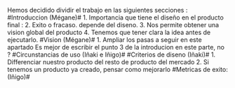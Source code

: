 Hemos decidido dividir el trabajo en las siguientes secciones : 
#Introduccion (Mégane)#
		1. Importancia que tiene el diseño en el producto final :
		2. Exito o fracaso. depende del diseno. 
		3. Nos permite obtener una vision global del producto 
		4. Tenemos que tener clara la idea antes de ejecutarlo. 
#Vision (Mégane)# 
		1. Ampliar los pasas a seguir en este apartado
		Es mejor de escribir el punto 3 de la introducion en este parte, no ? 
#Circunstancias de uso (Iñaki e Iñigo)# 
#Criterios de diseno (Iñaki)#
		1. Differenciar nuestro producto del resto de producto del mercado
		2. Si tenemos un producto ya creado, pensar como mejorarlo
#Metricas de exito: (Iñigo)# 